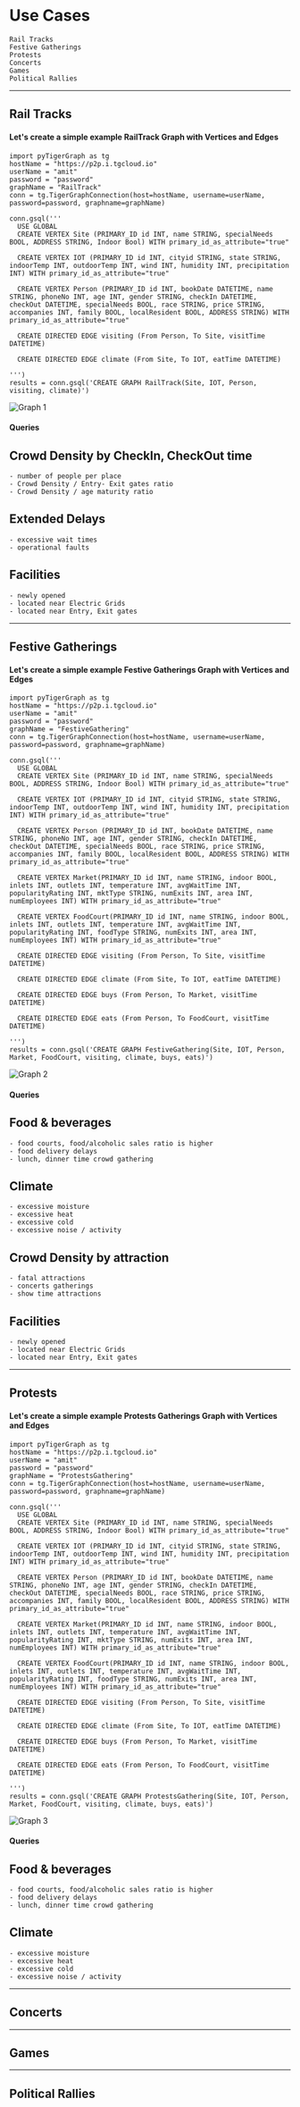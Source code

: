 # Use Cases
    
    Rail Tracks
    Festive Gatherings
    Protests
    Concerts
    Games
    Political Rallies


---
## Rail Tracks

#### Let's create a simple example RailTrack Graph with Vertices and Edges

```@python
import pyTigerGraph as tg
hostName = "https://p2p.i.tgcloud.io"
userName = "amit"
password = "password"
graphName = "RailTrack"
conn = tg.TigerGraphConnection(host=hostName, username=userName, password=password, graphname=graphName)

conn.gsql('''
  USE GLOBAL
  CREATE VERTEX Site (PRIMARY_ID id INT, name STRING, specialNeeds BOOL, ADDRESS STRING, Indoor Bool) WITH primary_id_as_attribute="true"

  CREATE VERTEX IOT (PRIMARY_ID id INT, cityid STRING, state STRING, indoorTemp INT, outdoorTemp INT, wind INT, humidity INT, precipitation INT) WITH primary_id_as_attribute="true"

  CREATE VERTEX Person (PRIMARY_ID id INT, bookDate DATETIME, name STRING, phoneNo INT, age INT, gender STRING, checkIn DATETIME, checkOut DATETIME, specialNeeds BOOL, race STRING, price STRING, accompanies INT, family BOOL, localResident BOOL, ADDRESS STRING) WITH primary_id_as_attribute="true"

  CREATE DIRECTED EDGE visiting (From Person, To Site, visitTime DATETIME)

  CREATE DIRECTED EDGE climate (From Site, To IOT, eatTime DATETIME)

''')
results = conn.gsql('CREATE GRAPH RailTrack(Site, IOT, Person, visiting, climate)')
```

![Graph 1](https://github.com/AmitXShukla/HazardAhead.ai/blob/main/assets/images/usecase1.png?raw=true)

#### Queries

## Crowd Density by CheckIn, CheckOut time
    - number of people per place
    - Crowd Density / Entry- Exit gates ratio
    - Crowd Density / age maturity ratio

## Extended Delays
    - excessive wait times
    - operational faults

## Facilities
    - newly opened
    - located near Electric Grids
    - located near Entry, Exit gates

---
## Festive Gatherings

#### Let's create a simple example Festive Gatherings Graph with Vertices and Edges

```@python
import pyTigerGraph as tg
hostName = "https://p2p.i.tgcloud.io"
userName = "amit"
password = "password"
graphName = "FestiveGathering"
conn = tg.TigerGraphConnection(host=hostName, username=userName, password=password, graphname=graphName)

conn.gsql('''
  USE GLOBAL
  CREATE VERTEX Site (PRIMARY_ID id INT, name STRING, specialNeeds BOOL, ADDRESS STRING, Indoor Bool) WITH primary_id_as_attribute="true"

  CREATE VERTEX IOT (PRIMARY_ID id INT, cityid STRING, state STRING, indoorTemp INT, outdoorTemp INT, wind INT, humidity INT, precipitation INT) WITH primary_id_as_attribute="true"

  CREATE VERTEX Person (PRIMARY_ID id INT, bookDate DATETIME, name STRING, phoneNo INT, age INT, gender STRING, checkIn DATETIME, checkOut DATETIME, specialNeeds BOOL, race STRING, price STRING, accompanies INT, family BOOL, localResident BOOL, ADDRESS STRING) WITH primary_id_as_attribute="true"

  CREATE VERTEX Market(PRIMARY_ID id INT, name STRING, indoor BOOL, inlets INT, outlets INT, temperature INT, avgWaitTime INT, popularityRating INT, mktType STRING, numExits INT, area INT, numEmployees INT) WITH primary_id_as_attribute="true"

  CREATE VERTEX FoodCourt(PRIMARY_ID id INT, name STRING, indoor BOOL, inlets INT, outlets INT, temperature INT, avgWaitTime INT, popularityRating INT, foodType STRING, numExits INT, area INT, numEmployees INT) WITH primary_id_as_attribute="true"

  CREATE DIRECTED EDGE visiting (From Person, To Site, visitTime DATETIME)

  CREATE DIRECTED EDGE climate (From Site, To IOT, eatTime DATETIME)

  CREATE DIRECTED EDGE buys (From Person, To Market, visitTime DATETIME)

  CREATE DIRECTED EDGE eats (From Person, To FoodCourt, visitTime DATETIME)

''')
results = conn.gsql('CREATE GRAPH FestiveGathering(Site, IOT, Person, Market, FoodCourt, visiting, climate, buys, eats)')
```

![Graph 2](https://github.com/AmitXShukla/HazardAhead.ai/blob/main/assets/images/usecase2.png?raw=true)

#### Queries

## Food & beverages
    - food courts, food/alcoholic sales ratio is higher
    - food delivery delays
    - lunch, dinner time crowd gathering

## Climate
    - excessive moisture
    - excessive heat
    - excessive cold
    - excessive noise / activity

## Crowd Density by attraction
    - fatal attractions
    - concerts gatherings
    - show time attractions

## Facilities
    - newly opened
    - located near Electric Grids
    - located near Entry, Exit gates


---
## Protests

#### Let's create a simple example Protests Gatherings Graph with Vertices and Edges

```@python
import pyTigerGraph as tg
hostName = "https://p2p.i.tgcloud.io"
userName = "amit"
password = "password"
graphName = "ProtestsGathering"
conn = tg.TigerGraphConnection(host=hostName, username=userName, password=password, graphname=graphName)

conn.gsql('''
  USE GLOBAL
  CREATE VERTEX Site (PRIMARY_ID id INT, name STRING, specialNeeds BOOL, ADDRESS STRING, Indoor Bool) WITH primary_id_as_attribute="true"

  CREATE VERTEX IOT (PRIMARY_ID id INT, cityid STRING, state STRING, indoorTemp INT, outdoorTemp INT, wind INT, humidity INT, precipitation INT) WITH primary_id_as_attribute="true"

  CREATE VERTEX Person (PRIMARY_ID id INT, bookDate DATETIME, name STRING, phoneNo INT, age INT, gender STRING, checkIn DATETIME, checkOut DATETIME, specialNeeds BOOL, race STRING, price STRING, accompanies INT, family BOOL, localResident BOOL, ADDRESS STRING) WITH primary_id_as_attribute="true"

  CREATE VERTEX Market(PRIMARY_ID id INT, name STRING, indoor BOOL, inlets INT, outlets INT, temperature INT, avgWaitTime INT, popularityRating INT, mktType STRING, numExits INT, area INT, numEmployees INT) WITH primary_id_as_attribute="true"

  CREATE VERTEX FoodCourt(PRIMARY_ID id INT, name STRING, indoor BOOL, inlets INT, outlets INT, temperature INT, avgWaitTime INT, popularityRating INT, foodType STRING, numExits INT, area INT, numEmployees INT) WITH primary_id_as_attribute="true"

  CREATE DIRECTED EDGE visiting (From Person, To Site, visitTime DATETIME)

  CREATE DIRECTED EDGE climate (From Site, To IOT, eatTime DATETIME)

  CREATE DIRECTED EDGE buys (From Person, To Market, visitTime DATETIME)
  
  CREATE DIRECTED EDGE eats (From Person, To FoodCourt, visitTime DATETIME)

''')
results = conn.gsql('CREATE GRAPH ProtestsGathering(Site, IOT, Person, Market, FoodCourt, visiting, climate, buys, eats)')
```

![Graph 3](https://github.com/AmitXShukla/HazardAhead.ai/blob/main/assets/images/usecase3.png?raw=true)

#### Queries

## Food & beverages
    - food courts, food/alcoholic sales ratio is higher
    - food delivery delays
    - lunch, dinner time crowd gathering

## Climate
    - excessive moisture
    - excessive heat
    - excessive cold
    - excessive noise / activity

---
## Concerts

---
## Games

---
## Political Rallies